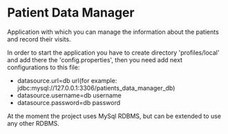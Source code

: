 # Patient Data Manager
Application with which you can manage the information about the patients and record their visits.

In order to start the application you have to create directory 'profiles/local' and add 
there the 'config.properties', then you need add next configurations to this file:

* datasource.url=db url(for example: jdbc:mysql://127.0.0.1:3306/patients_data_manager_db)
* datasource.username=db username
* datasource.password=db password

At the moment the project uses MySql RDBMS, but can be extended to use any other RDBMS.